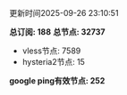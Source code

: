 更新时间2025-09-26 23:10:51

**总订阅: 188**
**总节点: 32737**
- vless节点: 7589
- hysteria2节点: 15

**google ping有效节点: 252**
